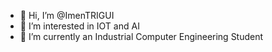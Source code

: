 - 👋 Hi, I’m @ImenTRIGUI
- 👀 I’m interested in IOT and AI
- 🌱 I’m currently an Industrial Computer Engineering Student


<!---
ImenTRIGUI/ImenTRIGUI is a ✨ special ✨ repository because its `README.md` (this file) appears on your GitHub profile.
You can click the Preview link to take a look at your changes.
--->
